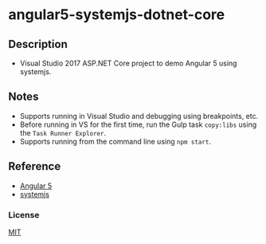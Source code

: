 # angular5-systemjs-dotnet-core
## Description
* Visual Studio 2017 ASP.NET Core project to demo Angular 5 using systemjs.

## Notes
* Supports running in Visual Studio and debugging using breakpoints, etc.
* Before running in VS for the first time, run the Gulp task `copy:libs` using the `Task Runner Explorer`.
* Supports running from the command line using `npm start`.

## Reference
* [Angular 5](https://angular.io/)
* [systemjs](https://github.com/systemjs/systemjs)

### License
[MIT](http://opensource.org/licenses/MIT)